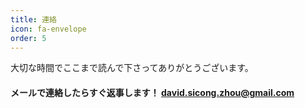```yaml
---
title: 連絡
icon: fa-envelope
order: 5
---
```


大切な時間でここまで読んで下さってありがとうございます。

#### メールで連絡したらすぐ返事します！ david.sicong.zhou@gmail.com ####

